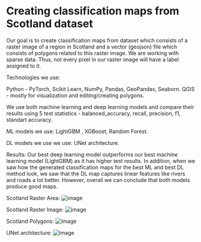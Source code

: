 # Creating classification maps from Scotland dataset

Our goal is to create classification maps from dataset which 
consists of a raster image of a region in Scotland and a vector (geojson)
file which consists of polygons related to this raster image. We are
working with sparse data. Thus, not every pixel in our raster image will 
have a label assigned to it. 

Technologies we use:

Python - PyTorch, Scikit Learn, NumPy, Pandas, GeoPandas, Seaborn.
QGIS - mostly for visualization and editing/creating polygons.
                  
We use both machine learning and deep learning models and compare their results using
5 test statistics - balanced_accuracy, recall, precision, f1, standart accuracy.

ML models we use: LightGBM , XGBoost, Random Forest.

DL models we use we use:  UNet architecture.

Results: Our best deep learning model outperforms our best machine learning
model (LightGBM) as it has higher test results. In addition, when we saw how the
generated classification maps for the best ML and best DL method look, we saw that
the DL map captures linear features like rivers and roads a lot better. However, overall
we can conclude that both models produce good maps.

Scotland Raster Area:
![image](https://user-images.githubusercontent.com/77898273/184901038-00921e14-1528-4956-abf5-ebb6e7b6233a.png)

Scotland Raster Image:
![image](https://user-images.githubusercontent.com/77898273/184900618-37720bb2-8316-4f5b-9296-c4d55b42702d.png)

Scotland Polygons:
![image](https://user-images.githubusercontent.com/77898273/184901404-0cfe8a7d-6093-482f-b7bc-ef7eb8263aa6.png)

UNet architecture:
![image](https://user-images.githubusercontent.com/77898273/184901603-8daeae8d-89ca-460b-ae3e-b372d3e87376.png)




